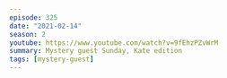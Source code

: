 ```yaml
---
episode: 325
date: "2021-02-14"
season: 2
youtube: https://www.youtube.com/watch?v=9fEhzPZvWrM
summary: Mystery guest Sunday, Kate edition
tags: [mystery-guest]
---
```

